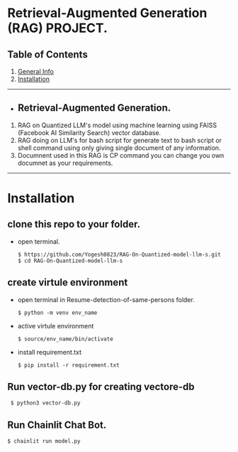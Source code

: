 # Retrieval-Augmented Generation (RAG) PROJECT.

## Table of Contents
1. [General Info](#Retrieval-Augmented-Generation (RAG))
2. [Installation](#Installation)

***
* ## Retrieval-Augmented Generation.
1. RAG on Quantized LLM's model using machine learning using FAISS (Facebook AI Similarity Search) vector database.
2. RAG doing on LLM's for bash script for generate text to bash script or shell command using only giving single document of any information.
3. Documnent used in this RAG is CP command you can change you own documnet as your requirements.
***
# Installation
## clone this repo to your folder.
* open terminal.
  
      $ https://github.com/Yogesh0823/RAG-On-Quantized-model-llm-s.git
      $ cd RAG-On-Quantized-model-llm-s
  
## create virtule environment 
* open terminal in Resume-detection-of-same-persons folder.
  
      $ python -m venv env_name 
* active virtule environment
  
      $ source/env_name/bin/activate
* install requirement.txt
  
      $ pip install -r requirement.txt

## Run vector-db.py for creating vectore-db
     $ python3 vector-db.py
     
## Run Chainlit Chat Bot.
    $ chainlit run model.py
